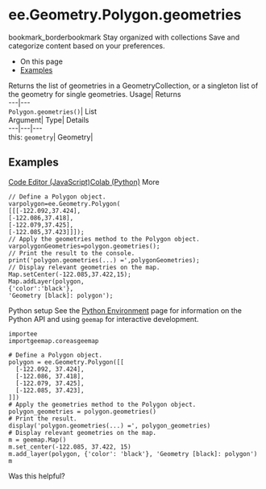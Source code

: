  
#  ee.Geometry.Polygon.geometries 
bookmark_borderbookmark Stay organized with collections  Save and categorize content based on your preferences.
  * On this page
  * [Examples](https://developers.google.com/earth-engine/apidocs/ee-geometry-polygon-geometries#examples)


Returns the list of geometries in a GeometryCollection, or a singleton list of the geometry for single geometries. 
Usage| Returns  
---|---  
`Polygon.geometries()`| List  
Argument| Type| Details  
---|---|---  
this: `geometry`| Geometry|   
## Examples
[Code Editor (JavaScript)](https://developers.google.com/earth-engine/apidocs/ee-geometry-polygon-geometries#code-editor-javascript-sample)[Colab (Python)](https://developers.google.com/earth-engine/apidocs/ee-geometry-polygon-geometries#colab-python-sample) More
```
// Define a Polygon object.
varpolygon=ee.Geometry.Polygon(
[[[-122.092,37.424],
[-122.086,37.418],
[-122.079,37.425],
[-122.085,37.423]]]);
// Apply the geometries method to the Polygon object.
varpolygonGeometries=polygon.geometries();
// Print the result to the console.
print('polygon.geometries(...) =',polygonGeometries);
// Display relevant geometries on the map.
Map.setCenter(-122.085,37.422,15);
Map.addLayer(polygon,
{'color':'black'},
'Geometry [black]: polygon');
```
Python setup
See the [ Python Environment](https://developers.google.com/earth-engine/guides/python_install) page for information on the Python API and using `geemap` for interactive development.
```
importee
importgeemap.coreasgeemap
```
```
# Define a Polygon object.
polygon = ee.Geometry.Polygon([[
  [-122.092, 37.424],
  [-122.086, 37.418],
  [-122.079, 37.425],
  [-122.085, 37.423],
]])
# Apply the geometries method to the Polygon object.
polygon_geometries = polygon.geometries()
# Print the result.
display('polygon.geometries(...) =', polygon_geometries)
# Display relevant geometries on the map.
m = geemap.Map()
m.set_center(-122.085, 37.422, 15)
m.add_layer(polygon, {'color': 'black'}, 'Geometry [black]: polygon')
m
```

Was this helpful?

